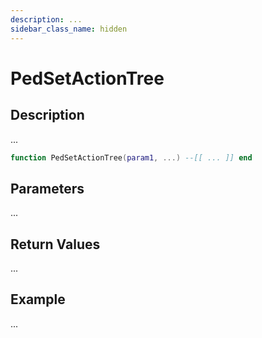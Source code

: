 ```yaml
---
description: ...
sidebar_class_name: hidden
---
```


# PedSetActionTree

## Description

...

```lua
function PedSetActionTree(param1, ...) --[[ ... ]] end
```

## Parameters

...

## Return Values

...

## Example

...

